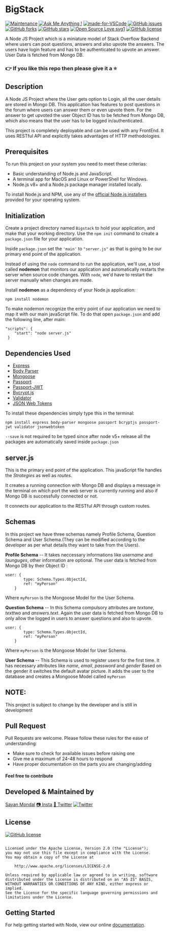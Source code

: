 # BigStack
[![Maintenance](https://img.shields.io/badge/Maintained%3F-yes-green.svg)](https://GitHub.com/Naereen/StrapDown.js/graphs/commit-activity) [![Ask Me Anything !](https://img.shields.io/badge/Ask%20me-anything-1abc9c.svg)](https://GitHub.com/Naereen/ama) [![made-for-VSCode](https://img.shields.io/badge/Made%20for-VSCode-1f425f.svg)](https://code.visualstudio.com/) [![GitHub issues](https://img.shields.io/github/issues/S-ayanide/BigStack.svg)](https://github.com/S-ayanide/BigStack/issues)
[![GitHub forks](https://img.shields.io/github/forks/S-ayanide/BigStack.svg?style=social)](https://github.com/S-ayanide/BigStack/network) [![GitHub stars](https://img.shields.io/github/stars/S-ayanide/BigStack.svg?style=social)](https://github.com/S-ayanide/BigStack/stargazers) [![Open Source Love svg1](https://badges.frapsoft.com/os/v1/open-source.svg?v=103)](https://github.com/ellerbrock/open-source-badges/) 
[![GitHub license](https://img.shields.io/github/license/S-ayanide/BigStack.svg?style=for-the-badge)](https://github.com/S-ayanide/BigStack/blob/master/LICENSE)

A Node JS Project which is a miniature model of Stack Overflow Backend where users can post questions, answers and also upvote the answers. The users have login feature and has to be authenticated to upvote an answer. User Data is fetched from Mongo DB.
### 👉 If you like this repo then please give it a ⭐️

## Description
A Node JS Project where the User gets option to Login, all the user details are stored in Mongo DB. This application has features to post questions in the forum where users can answer them or even upvote them. For the answer to get upvoted the user Object ID has to be fetched from Mongo DB, which also means that the user has to be logged in/authenticated. 

This project is completely deployable and can be used with any FrontEnd. It uses RESTful API and explicitly takes advantages of HTTP methodologies.

## Prerequisites
To run this project on your system you need to meet these criterias:
* Basic understanding of Node.js and JavaScript.
* A terminal app for MacOS and Linux or PowerShell for Windows.
* Node.js v8+ and a Node.js package manager installed locally.

To install Node.js and NPM, use any of the [official Node.js installers](https://nodejs.org/en/download/) provided for your operating system.

## Initialization
Create a project directory named `Bigstack` to hold your application, and make that your working directory.
Use the `npm init` command to create a `package.json` file for your application.

Inside `package.json` set the `'main'` to `"server.js"` as that is going to be our primary end point of the application.

Instead of using the `node` command to run the application, we'll use, a tool called **nodemon** that monitors our application and automatically restarts the server when source code changes. With `node`, we'd have to restart the server manually when changes are made.

Install **nodemon** as a dependency of your Node.js application:
```
npm install nodemon
```
To make nodemon recognize the entry point of our application we need to map it with our main javaScript file. To do that open `package.json` and add the following line, after main:
```
"scripts": {
    "start": "node server.js"
 }
```

## Dependencies Used
* [Express](https://expressjs.com/)
* [Body Parser](https://www.npmjs.com/package/body-parser)
* [Mongoose](https://mongoosejs.com/)
* [Passport](https://www.npmjs.com/package/passport)
* [Passport-JWT](https://www.npmjs.com/package/passport-jwt)
* [Bycrypt.js](https://www.npmjs.com/package/bcryptjs)
* [Validator](https://www.npmjs.com/package/validator)
* [JSON Web Tokens](https://www.npmjs.com/package/jsonwebtoken)

To install these dependencies simply type this in the terminal:
```
npm install express body-parser mongoose passport bcryptjs passport-jwt validator jsonwebtoken
```
`--save` is not required to be typed since after node v5+ release all the packages are automatically saved inside `package.json`

## server.js
This is the primary end point of the application. This javaScript file handles the *Strategies* as well as *routes*.

It creates a running connection with Mongo DB and displays a message in the terminal on which port the web server is currently running and also if Mongo DB is successfully connected or not.

It connects our application to the RESTful API through custom routes.

## Schemas
In this project we have three schemas namely Profile Schema, Question Schema and User Schema.(They can be modified according to the developer as per what details they want to take from the Users).

**Profile Schema** --
It takes neccessary informations like *username* and *launguges*, other information are optional. The user data is fetched from Mongo DB by their Object ID :
```
user: {
        type: Schema.Types.ObjectId,
        ref: "myPerson"
    }
```
Where `myPerson` is the Mongoose Model for the User Schema.

**Question Schema** --
In this Schema compulsory attributes are *textone*, *texttwo* and *answers.text*. Again the user data is fetched from Mongo DB to only allow the logged in users to answer questions and also to upvote.
```
user: {
        type: Schema.Types.ObjectId,
        ref: "myPerson"
    }
```
Where `myPerson` is the Mongoose Model for User Schema.

**User Schema** --
This Schema is used to register users for the first time. It has necessary attributes like *name*, *email*, *password* and *gender*
Based on the gender it switches the default avatar picture. It adds the user to the database and creates a Mongoose Model called `myPerson`

## NOTE:
This project is subject to change by the developer and is still in development

## Pull Request

Pull Requests are welcome. Please follow these rules for the ease of understanding:
* Make sure to check for available issues before raising one
* Give me a maximum of 24-48 hours to respond
* Have proper documentation on the parts you are changing/adding

#### Feel free to contribute

## Developed & Maintained by
[Sayan Mondal](https://github.com/S-ayanide) 
[📷 Insta](https://www.instagram.com/s_ayanide/)
[🐤 Twitter](https://www.instagram.com/s_ayanide/) [![Twitter](https://img.shields.io/twitter/url/https/github.com/S-ayanide/BigStack.svg?style=social)](https://twitter.com/intent/tweet?text=Wow:&url=https%3A%2F%2Fgithub.com%2FS-ayanide%2FBigStack)

## License 
[![GitHub license](https://img.shields.io/github/license/S-ayanide/BigStack.svg?style=for-the-badge)](https://github.com/S-ayanide/BigStack/blob/master/LICENSE)
```Copyright 2019 Sayan Mondal

Licensed under the Apache License, Version 2.0 (the "License");
you may not use this file except in compliance with the License.
You may obtain a copy of the License at

    http://www.apache.org/licenses/LICENSE-2.0

Unless required by applicable law or agreed to in writing, software
distributed under the License is distributed on an "AS IS" BASIS,
WITHOUT WARRANTIES OR CONDITIONS OF ANY KIND, either express or implied.
See the License for the specific language governing permissions and
limitations under the License.
```

## Getting Started
For help getting started with Node, view our online [documentation](https://nodejs.org/en/docs/).

